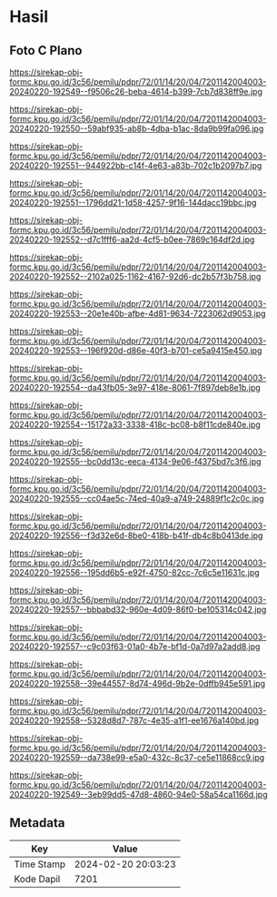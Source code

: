 # Hasil

## Foto C Plano

https://sirekap-obj-formc.kpu.go.id/3c56/pemilu/pdpr/72/01/14/20/04/7201142004003-20240220-192549--f9506c26-beba-4614-b399-7cb7d838ff9e.jpg

https://sirekap-obj-formc.kpu.go.id/3c56/pemilu/pdpr/72/01/14/20/04/7201142004003-20240220-192550--59abf935-ab8b-4dba-b1ac-8da9b99fa096.jpg

https://sirekap-obj-formc.kpu.go.id/3c56/pemilu/pdpr/72/01/14/20/04/7201142004003-20240220-192551--944922bb-c14f-4e63-a83b-702c1b2097b7.jpg

https://sirekap-obj-formc.kpu.go.id/3c56/pemilu/pdpr/72/01/14/20/04/7201142004003-20240220-192551--1796dd21-1d58-4257-9f16-144dacc19bbc.jpg

https://sirekap-obj-formc.kpu.go.id/3c56/pemilu/pdpr/72/01/14/20/04/7201142004003-20240220-192552--d7c1fff6-aa2d-4cf5-b0ee-7869c164df2d.jpg

https://sirekap-obj-formc.kpu.go.id/3c56/pemilu/pdpr/72/01/14/20/04/7201142004003-20240220-192552--2102a025-1162-4167-92d6-dc2b57f3b758.jpg

https://sirekap-obj-formc.kpu.go.id/3c56/pemilu/pdpr/72/01/14/20/04/7201142004003-20240220-192553--20e1e40b-afbe-4d81-9634-7223062d9053.jpg

https://sirekap-obj-formc.kpu.go.id/3c56/pemilu/pdpr/72/01/14/20/04/7201142004003-20240220-192553--196f920d-d86e-40f3-b701-ce5a9415e450.jpg

https://sirekap-obj-formc.kpu.go.id/3c56/pemilu/pdpr/72/01/14/20/04/7201142004003-20240220-192554--da43fb05-3e97-418e-8061-7f897deb8e1b.jpg

https://sirekap-obj-formc.kpu.go.id/3c56/pemilu/pdpr/72/01/14/20/04/7201142004003-20240220-192554--15172a33-3338-418c-bc08-b8f11cde840e.jpg

https://sirekap-obj-formc.kpu.go.id/3c56/pemilu/pdpr/72/01/14/20/04/7201142004003-20240220-192555--bc0dd13c-eeca-4134-9e06-f4375bd7c3f6.jpg

https://sirekap-obj-formc.kpu.go.id/3c56/pemilu/pdpr/72/01/14/20/04/7201142004003-20240220-192555--cc04ae5c-74ed-40a9-a749-24889f1c2c0c.jpg

https://sirekap-obj-formc.kpu.go.id/3c56/pemilu/pdpr/72/01/14/20/04/7201142004003-20240220-192556--f3d32e6d-8be0-418b-b41f-db4c8b0413de.jpg

https://sirekap-obj-formc.kpu.go.id/3c56/pemilu/pdpr/72/01/14/20/04/7201142004003-20240220-192556--195dd6b5-e92f-4750-82cc-7c6c5e11631c.jpg

https://sirekap-obj-formc.kpu.go.id/3c56/pemilu/pdpr/72/01/14/20/04/7201142004003-20240220-192557--bbbabd32-960e-4d09-86f0-be105314c042.jpg

https://sirekap-obj-formc.kpu.go.id/3c56/pemilu/pdpr/72/01/14/20/04/7201142004003-20240220-192557--c9c03f63-01a0-4b7e-bf1d-0a7d97a2add8.jpg

https://sirekap-obj-formc.kpu.go.id/3c56/pemilu/pdpr/72/01/14/20/04/7201142004003-20240220-192558--39e44557-8d74-496d-9b2e-0dffb945e591.jpg

https://sirekap-obj-formc.kpu.go.id/3c56/pemilu/pdpr/72/01/14/20/04/7201142004003-20240220-192558--5328d8d7-787c-4e35-a1f1-ee1676a140bd.jpg

https://sirekap-obj-formc.kpu.go.id/3c56/pemilu/pdpr/72/01/14/20/04/7201142004003-20240220-192559--da738e99-e5a0-432c-8c37-ce5e11868cc9.jpg

https://sirekap-obj-formc.kpu.go.id/3c56/pemilu/pdpr/72/01/14/20/04/7201142004003-20240220-192549--3eb99dd5-47d8-4860-94e0-58a54ca1166d.jpg


## Metadata

| Key        | Value               |
| ---------- | ------------------- |
| Time Stamp | 2024-02-20 20:03:23 |
| Kode Dapil | 7201                |



